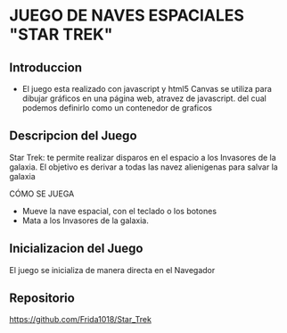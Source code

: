 # JUEGO DE NAVES ESPACIALES "STAR TREK"
## Introduccion
- El juego esta realizado con javascript y html5 Canvas
se utiliza para dibujar gráficos en una página web, atravez de javascript. del cual podemos definirlo como un contenedor de graficos
## Descripcion del Juego
Star Trek: te permite realizar disparos en el espacio  a los Invasores de la galaxia.
El objetivo es derivar a todas las navez alienigenas para salvar la galaxia

CÓMO SE JUEGA
- Mueve la nave espacial, con el teclado o los botones
- Mata a los Invasores de la galaxia.

## Inicializacion del Juego
El juego se inicializa de manera directa en el Navegador

## Repositorio
https://github.com/Frida1018/Star_Trek
